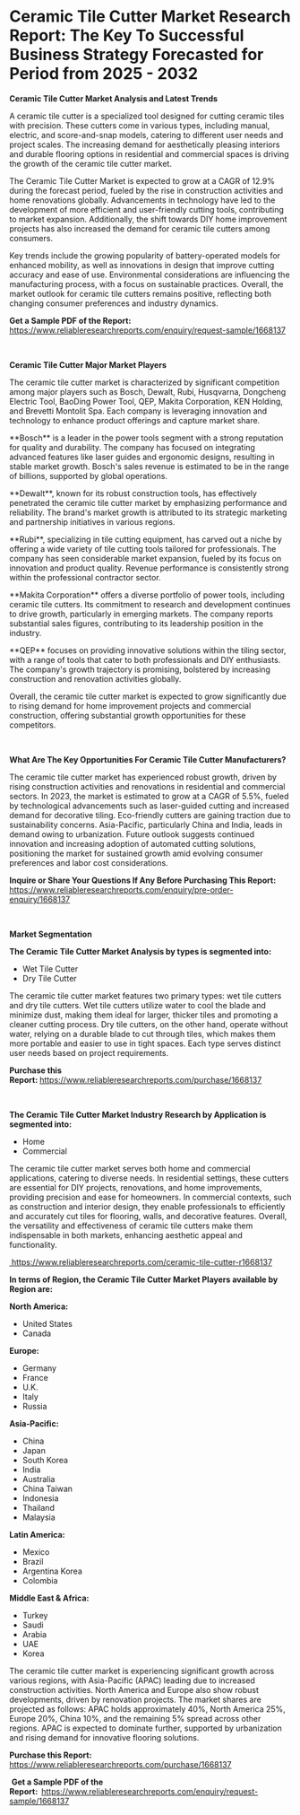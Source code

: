 <p><h1>Ceramic Tile Cutter Market Research Report: The Key To Successful Business Strategy Forecasted for Period from 2025 - 2032</h1></p><p><strong>Ceramic Tile Cutter Market Analysis and Latest Trends</strong></p>
<p><p>A ceramic tile cutter is a specialized tool designed for cutting ceramic tiles with precision. These cutters come in various types, including manual, electric, and score-and-snap models, catering to different user needs and project scales. The increasing demand for aesthetically pleasing interiors and durable flooring options in residential and commercial spaces is driving the growth of the ceramic tile cutter market.</p><p>The Ceramic Tile Cutter Market is expected to grow at a CAGR of 12.9% during the forecast period, fueled by the rise in construction activities and home renovations globally. Advancements in technology have led to the development of more efficient and user-friendly cutting tools, contributing to market expansion. Additionally, the shift towards DIY home improvement projects has also increased the demand for ceramic tile cutters among consumers.</p><p>Key trends include the growing popularity of battery-operated models for enhanced mobility, as well as innovations in design that improve cutting accuracy and ease of use. Environmental considerations are influencing the manufacturing process, with a focus on sustainable practices. Overall, the market outlook for ceramic tile cutters remains positive, reflecting both changing consumer preferences and industry dynamics.</p></p>
<p><strong>Get a Sample PDF of the Report:&nbsp;</strong> <a href="https://www.reliableresearchreports.com/enquiry/request-sample/1668137?utm_campaign=3435&utm_medium=2&utm_source=Github&utm_content=ia&utm_term=17042025&utm_id=ceramic-tile-cutter">https://www.reliableresearchreports.com/enquiry/request-sample/1668137</a></p>
<p>&nbsp;</p>
<p><strong>Ceramic Tile Cutter Major Market Players</strong></p>
<p><p>The ceramic tile cutter market is characterized by significant competition among major players such as Bosch, Dewalt, Rubi, Husqvarna, Dongcheng Electric Tool, BaoDing Power Tool, QEP, Makita Corporation, KEN Holding, and Brevetti Montolit Spa. Each company is leveraging innovation and technology to enhance product offerings and capture market share.</p><p>**Bosch** is a leader in the power tools segment with a strong reputation for quality and durability. The company has focused on integrating advanced features like laser guides and ergonomic designs, resulting in stable market growth. Bosch's sales revenue is estimated to be in the range of billions, supported by global operations.</p><p>**Dewalt**, known for its robust construction tools, has effectively penetrated the ceramic tile cutter market by emphasizing performance and reliability. The brand's market growth is attributed to its strategic marketing and partnership initiatives in various regions.</p><p>**Rubi**, specializing in tile cutting equipment, has carved out a niche by offering a wide variety of tile cutting tools tailored for professionals. The company has seen considerable market expansion, fueled by its focus on innovation and product quality. Revenue performance is consistently strong within the professional contractor sector.</p><p>**Makita Corporation** offers a diverse portfolio of power tools, including ceramic tile cutters. Its commitment to research and development continues to drive growth, particularly in emerging markets. The company reports substantial sales figures, contributing to its leadership position in the industry.</p><p>**QEP** focuses on providing innovative solutions within the tiling sector, with a range of tools that cater to both professionals and DIY enthusiasts. The company's growth trajectory is promising, bolstered by increasing construction and renovation activities globally.</p><p>Overall, the ceramic tile cutter market is expected to grow significantly due to rising demand for home improvement projects and commercial construction, offering substantial growth opportunities for these competitors.</p></p>
<p>&nbsp;</p>
<p><strong>What Are The Key Opportunities For Ceramic Tile Cutter Manufacturers?</strong></p>
<p><p>The ceramic tile cutter market has experienced robust growth, driven by rising construction activities and renovations in residential and commercial sectors. In 2023, the market is estimated to grow at a CAGR of 5.5%, fueled by technological advancements such as laser-guided cutting and increased demand for decorative tiling. Eco-friendly cutters are gaining traction due to sustainability concerns. Asia-Pacific, particularly China and India, leads in demand owing to urbanization. Future outlook suggests continued innovation and increasing adoption of automated cutting solutions, positioning the market for sustained growth amid evolving consumer preferences and labor cost considerations.</p></p>
<p><strong>Inquire or Share Your Questions If Any Before Purchasing This Report:</strong> <a href="https://www.reliableresearchreports.com/enquiry/pre-order-enquiry/1668137?utm_campaign=3435&utm_medium=2&utm_source=Github&utm_content=ia&utm_term=17042025&utm_id=ceramic-tile-cutter">https://www.reliableresearchreports.com/enquiry/pre-order-enquiry/1668137</a></p>
<p>&nbsp;</p>
<p><strong>Market Segmentation</strong></p>
<p><strong>The Ceramic Tile Cutter Market Analysis by types is segmented into:</strong></p>
<p><ul><li>Wet Tile Cutter</li><li>Dry Tile Cutter</li></ul></p>
<p><p>The ceramic tile cutter market features two primary types: wet tile cutters and dry tile cutters. Wet tile cutters utilize water to cool the blade and minimize dust, making them ideal for larger, thicker tiles and promoting a cleaner cutting process. Dry tile cutters, on the other hand, operate without water, relying on a durable blade to cut through tiles, which makes them more portable and easier to use in tight spaces. Each type serves distinct user needs based on project requirements.</p></p>
<p><strong>Purchase this Report:&nbsp;</strong><a href="https://www.reliableresearchreports.com/purchase/1668137?utm_campaign=3435&utm_medium=2&utm_source=Github&utm_content=ia&utm_term=17042025&utm_id=ceramic-tile-cutter">https://www.reliableresearchreports.com/purchase/1668137</a></p>
<p>&nbsp;</p>
<p><strong>The Ceramic Tile Cutter Market Industry Research by Application is segmented into:</strong></p>
<p><ul><li>Home</li><li>Commercial</li></ul></p>
<p><p>The ceramic tile cutter market serves both home and commercial applications, catering to diverse needs. In residential settings, these cutters are essential for DIY projects, renovations, and home improvements, providing precision and ease for homeowners. In commercial contexts, such as construction and interior design, they enable professionals to efficiently and accurately cut tiles for flooring, walls, and decorative features. Overall, the versatility and effectiveness of ceramic tile cutters make them indispensable in both markets, enhancing aesthetic appeal and functionality.</p></p>
<p><a href="https://www.reliableresearchreports.com/ceramic-tile-cutter-r1668137?utm_campaign=3435&utm_medium=2&utm_source=Github&utm_content=ia&utm_term=17042025&utm_id=ceramic-tile-cutter">&nbsp;https://www.reliableresearchreports.com/ceramic-tile-cutter-r1668137</a></p>
<p><strong>In terms of Region, the Ceramic Tile Cutter Market Players available by Region are:</strong></p>
<p>
    <p> <strong> North America: </strong>
        <ul>
            <li>United States</li>
            <li>Canada</li>
        </ul>
        </p> 
    <p> <strong> Europe: </strong>
        <ul>
            <li>Germany</li>
            <li>France</li>
            <li>U.K.</li>
            <li>Italy</li>
            <li>Russia</li>
        </ul>
        </p> 
    <p> <strong> Asia-Pacific: </strong>
        <ul>
            <li>China</li>
            <li>Japan</li>
            <li>South Korea</li>
            <li>India</li>
            <li>Australia</li>
            <li>China Taiwan</li>
            <li>Indonesia</li>
            <li>Thailand</li>
            <li>Malaysia</li>
        </ul>
        </p> 
    <p> <strong> Latin America: </strong>
        <ul>
            <li>Mexico</li>
            <li>Brazil</li>
            <li>Argentina Korea</li>
            <li>Colombia</li>
        </ul>
        </p> 
    <p> <strong> Middle East & Africa: </strong>
        <ul>
            <li>Turkey</li>
            <li>Saudi</li>
            <li>Arabia</li>
            <li>UAE</li>
            <li>Korea</li>
        </ul>
    </p>
    </p>
<p><p>The ceramic tile cutter market is experiencing significant growth across various regions, with Asia-Pacific (APAC) leading due to increased construction activities. North America and Europe also show robust developments, driven by renovation projects. The market shares are projected as follows: APAC holds approximately 40%, North America 25%, Europe 20%, China 10%, and the remaining 5% spread across other regions. APAC is expected to dominate further, supported by urbanization and rising demand for innovative flooring solutions.</p></p>
<p><strong>Purchase this Report: </strong><a href="https://www.reliableresearchreports.com/purchase/1668137?utm_campaign=3435&utm_medium=2&utm_source=Github&utm_content=ia&utm_term=17042025&utm_id=ceramic-tile-cutter">https://www.reliableresearchreports.com/purchase/1668137</a></p>
<p>&nbsp;<strong>Get a Sample PDF of the Report:&nbsp;&nbsp;</strong><a href="https://www.reliableresearchreports.com/enquiry/request-sample/1668137?utm_campaign=3435&utm_medium=2&utm_source=Github&utm_content=ia&utm_term=17042025&utm_id=ceramic-tile-cutter">https://www.reliableresearchreports.com/enquiry/request-sample/1668137</a></p>
<p><strong></strong></p>
<p><p></p><p></p><p></p></p>